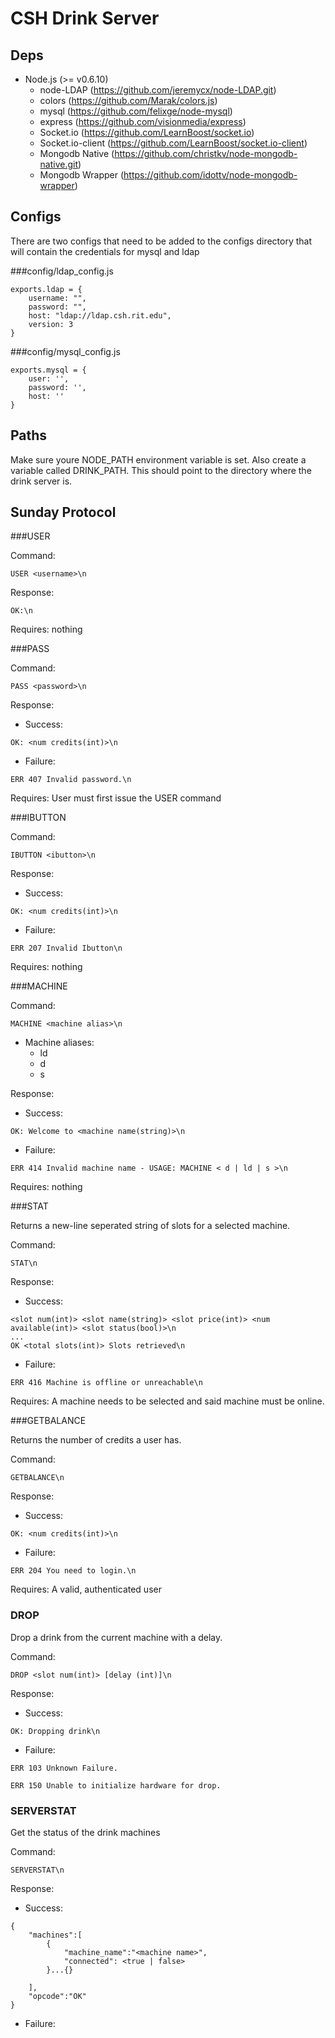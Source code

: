 CSH Drink Server
===

Deps
---
- Node.js (>= v0.6.10)
    - node-LDAP (https://github.com/jeremycx/node-LDAP.git)
    - colors (https://github.com/Marak/colors.js)
    - mysql (https://github.com/felixge/node-mysql)
	- express (https://github.com/visionmedia/express)
	- Socket.io (https://github.com/LearnBoost/socket.io)
	- Socket.io-client (https://github.com/LearnBoost/socket.io-client)
	- Mongodb Native (https://github.com/christkv/node-mongodb-native.git)
	- Mongodb Wrapper (https://github.com/idottv/node-mongodb-wrapper)

Configs
---
There are two configs that need to be added to the configs directory that will contain the credentials for mysql and ldap

###config/ldap_config.js

```
exports.ldap = {
    username: "",
    password: "",
    host: "ldap://ldap.csh.rit.edu",
    version: 3
}
```

###config/mysql_config.js

```
exports.mysql = {
    user: '',
    password: '',
    host: ''
}
```

Paths
---
Make sure youre NODE_PATH environment variable is set. Also create a variable called DRINK_PATH. This should point to the directory where the drink server is.

Sunday Protocol
---

###USER

Command:

```
USER <username>\n
```

Response:

```
OK:\n
```

Requires: nothing

###PASS

Command:

```
PASS <password>\n
```

Response:

- Success:

```
OK: <num credits(int)>\n
```

- Failure:

```
ERR 407 Invalid password.\n
```

Requires: User must first issue the USER command

###IBUTTON

Command:

```
IBUTTON <ibutton>\n
```

Response:

- Success: 

```
OK: <num credits(int)>\n
```

- Failure: 

```
ERR 207 Invalid Ibutton\n
```

Requires: nothing

###MACHINE

Command:

```
MACHINE <machine alias>\n
```

- Machine aliases:
    - ld
    - d
    - s

Response:

- Success: 

```
OK: Welcome to <machine name(string)>\n
```

- Failure: 

```
ERR 414 Invalid machine name - USAGE: MACHINE < d | ld | s >\n
```

Requires: nothing

###STAT

Returns a new-line seperated string of slots for a selected machine.

Command:

```
STAT\n
```

Response:

- Success:

```
<slot num(int)> <slot name(string)> <slot price(int)> <num available(int)> <slot status(bool)>\n
...
OK <total slots(int)> Slots retrieved\n
```

- Failure:

```
ERR 416 Machine is offline or unreachable\n
```

Requires: A machine needs to be selected and said machine must be online.

###GETBALANCE

Returns the number of credits a user has.

Command:

```
GETBALANCE\n
```

Response:

- Success:

```
OK: <num credits(int)>\n
```

- Failure:

```
ERR 204 You need to login.\n
```

Requires: A valid, authenticated user

### DROP

Drop a drink from the current machine with a delay.

Command:

```
DROP <slot num(int)> [delay (int)]\n
```


Response:

- Success:

```
OK: Dropping drink\n
```

- Failure:

```
ERR 103 Unknown Failure.

ERR 150 Unable to initialize hardware for drop.
```

### SERVERSTAT

Get the status of the drink machines

Command:

```
SERVERSTAT\n
```


Response:

- Success:

```
{
    "machines":[
        {
            "machine_name":"<machine name>",
            "connected": <true | false>
        }...{}

    ],
    "opcode":"OK"
}
```

- Failure:

```

```
